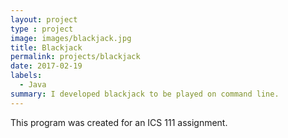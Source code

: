 ```yaml
---
layout: project
type : project
image: images/blackjack.jpg
title: Blackjack
permalink: projects/blackjack
date: 2017-02-19
labels:
  - Java
summary: I developed blackjack to be played on command line.
---
```

This program was created for an ICS 111 assignment.
